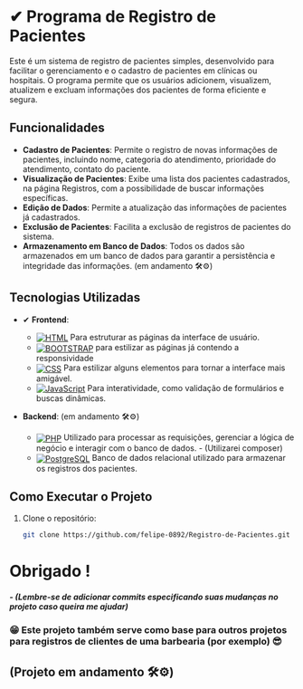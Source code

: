 
# ✔ Programa de Registro de Pacientes

Este é um sistema de registro de pacientes simples, desenvolvido para facilitar o gerenciamento e o cadastro de pacientes em clínicas ou hospitais. O programa permite que os usuários adicionem, visualizem, atualizem e excluam informações dos pacientes de forma eficiente e segura.

## Funcionalidades

- **Cadastro de Pacientes**: Permite o registro de novas informações de pacientes, incluindo nome, categoria do atendimento, prioridade do atendimento, contato do paciente.
- **Visualização de Pacientes**: Exibe uma lista dos pacientes cadastrados, na página Registros, com a possibilidade de buscar informações específicas.
- **Edição de Dados**: Permite a atualização das informações de pacientes já cadastrados.
- **Exclusão de Pacientes**: Facilita a exclusão de registros de pacientes do sistema.
- **Armazenamento em Banco de Dados**: Todos os dados são armazenados em um banco de dados para garantir a persistência e integridade das informações. (em andamento 🛠⚙)

## Tecnologias Utilizadas

- ✔ **Frontend**:
  - <a href="#" target="_blank"><img align="center" alt="HTML" src="https://img.shields.io/badge/html5-%23E34F26.svg?style=for-the-badge&logo=html5&logoColor=white"></a> Para estruturar as páginas da interface de usuário.
  - <a href="#" target="_blank"><img align="center" alt="BOOTSTRAP" src="https://img.shields.io/badge/bootstrap-%238511FA.svg?style=for-the-badge&logo=bootstrap&logoColor=white"></a> para estilizar as páginas já contendo a responsividade
  - <a href="#" target="_blank"><img align="center" alt="CSS" src="https://img.shields.io/badge/css3-%231572B6.svg?style=for-the-badge&logo=css3&logoColor=white"></a> Para estilizar alguns elementos para tornar a interface mais amigável.
  - <a href="#" target="_blank"><img align="center" alt="JavaScript" src="https://img.shields.io/badge/javascript-%23323330.svg?style=for-the-badge&logo=javascript&logoColor=%23F7DF1E"></a> Para interatividade, como validação de formulários e buscas dinâmicas.
  
- **Backend**: (em andamento 🛠⚙)
  - <a href="#" target="_blank"><img align="center" alt="PHP" src="https://img.shields.io/badge/php-%23777BB4.svg?style=for-the-badge&logo=php&logoColor=white"></a> Utilizado para processar as requisições, gerenciar a lógica de negócio e interagir com o banco de dados. - (Utilizarei composer)
  - <a href="#" target="_blank"><img align="center" alt="PostgreSQL" src="https://img.shields.io/badge/postgres-%23316192.svg?style=for-the-badge&logo=postgresql&logoColor=white"></a> Banco de dados relacional utilizado para armazenar os registros dos pacientes.

## Como Executar o Projeto

1. Clone o repositório: 


   ```bash
   git clone https://github.com/felipe-0892/Registro-de-Pacientes.git

   
# **Obrigado !**
##### - (Lembre-se de adicionar commits especificando suas mudanças no projeto caso queira me ajudar)

### 😁 Este projeto também serve como base para outros projetos para registros de clientes de uma barbearia (por exemplo) 😎

## (Projeto em andamento 🛠⚙)
